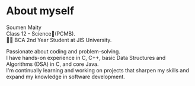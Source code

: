 # About myself
Soumen Maity
<br>
Class 12 - Science🔬(PCMB).
<br>
👨‍💻 BCA 2nd Year Student at JIS University.

Passionate about coding and problem-solving. <br>I have hands-on experience in C, C++, basic Data Structures and Algorithms (DSA) in C, and core Java.<br> I'm continually learning and working on projects that sharpen my skills and expand my knowledge in software development.

